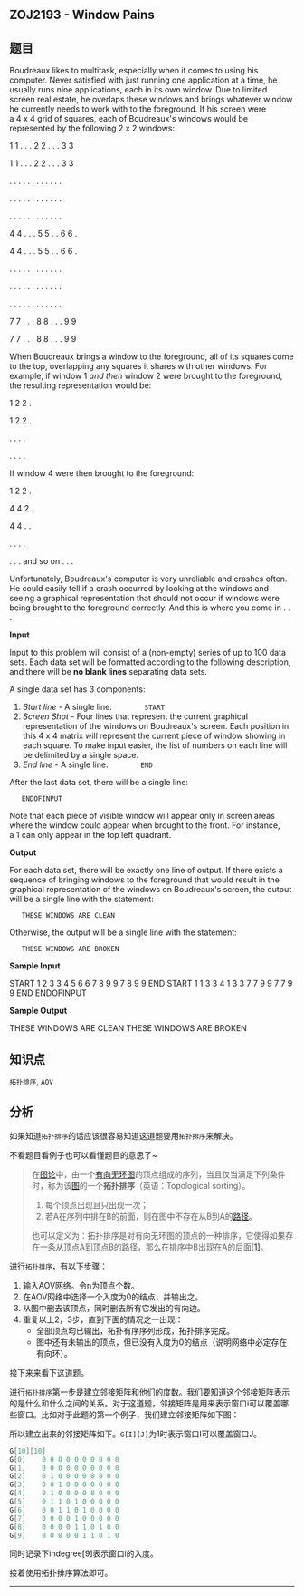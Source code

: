 ## ZOJ2193 - Window Pains

## 题目

Boudreaux likes to multitask, especially when it comes to using his computer. Never satisfied with just running one application at a time, he usually runs nine applications, each in its own window. Due to limited screen real estate, he overlaps these windows and brings whatever window he currently needs to work with to the foreground. If his screen were a 4 x 4 grid of squares, each of Boudreaux's windows would be represented by the following 2 x 2 windows:

1 1  . .                                                    . 2 2 .                                                  .  . 3 3

1 1 .  .                                                    . 2 2 .                                                  .  . 3 3

.  .  .  .                                                    .  .  .  .                                                  .  .  .  .

.  .  .  .						      .  .  .  .						  .  .  .  . 



.  .  .  .                                                    .  .  .  .                                                   .  .  .  .

4 4 .  .                                                   .  5 5  .                                                  .  6  6  .

4 4 .  .                                                   .  5 5  .                                                  .  6  6  .

.  .  .  .						     .   .   .  .						   .   .   .   . 



.   .   .  .                                                 .   .   .   .                                                .   .   .   .

.   .   .  .                                                 .   .   .   .                                                .   .   .   .

7 7  .   .                                                .  8  8   .                                                .   .  9   9

7 7  .   .						    .   8  8   .						  .   .  9   9



When Boudreaux brings a window to the foreground, all of its squares come to the top, overlapping any squares it shares with other windows. For example, if window 1 *and then* window 2 were brought to the foreground, the resulting representation would be:

1 2 2 . 

1 2 2  . 

.  .  .  . 

.  .  .  .

If window 4 were then brought to the foreground:

1 2 2 . 

4 4 2  . 

4 4  .  . 

.  .  .  .

. . . and so on . . .

Unfortunately, Boudreaux's computer is very unreliable and crashes often. He could easily tell if a crash occurred by looking at the windows and seeing a graphical representation that should not occur if windows were being brought to the foreground correctly. And this is where you come in . . .

**Input**

Input to this problem will consist of a (non-empty) series of up to 100 data sets. Each data set will be formatted according to the following description, and there will be **no blank lines** separating data sets.

A single data set has 3 components:

1. *Start line* - A single line:`         START      `
2. *Screen Shot* - Four lines that represent the current graphical representation of the windows on Boudreaux's screen. Each position in this 4 x 4 matrix will represent the current piece of window showing in each square. To make input easier, the list of numbers on each line will be delimited by a single space.
3. *End line* - A single line:`         END      `

After the last data set, there will be a single line:

```
   ENDOFINPUT

```

Note that each piece of visible window will appear only in screen areas where the window could appear when brought to the front. For instance, a 1 can only appear in the top left quadrant.

**Output**

For each data set, there will be exactly one line of output. If there exists a sequence of bringing windows to the foreground that would result in the graphical representation of the windows on Boudreaux's screen, the output will be a single line with the statement:

```
   THESE WINDOWS ARE CLEAN

```

Otherwise, the output will be a single line with the statement:

```
   THESE WINDOWS ARE BROKEN

```

**Sample Input**

START
1 2 3 3
4 5 6 6
7 8 9 9
7 8 9 9
END
START
1 1 3 3
4 1 3 3
7 7 9 9
7 7 9 9
END
ENDOFINPUT

**Sample Output**

THESE WINDOWS ARE CLEAN
THESE WINDOWS ARE BROKEN

## 知识点

`拓扑排序`, `AOV`

## 分析

如果知道`拓扑排序`的话应该很容易知道这道题要用`拓扑排序`来解决。

不看题目看例子也可以看懂题目的意思了~

> 在[图论](https://zh.wikipedia.org/wiki/%E5%9B%BE%E8%AE%BA)中，由一个[有向无环图](https://zh.wikipedia.org/wiki/%E6%9C%89%E5%90%91%E6%97%A0%E7%8E%AF%E5%9B%BE)的顶点组成的序列，当且仅当满足下列条件时，称为该[图](https://zh.wikipedia.org/wiki/%E5%9B%BE)的一个**拓扑排序**（英语：Topological sorting）。
>
> 1. 每个顶点出现且只出现一次；
> 2. 若A在序列中排在B的前面，则在图中不存在从B到A的[路径](https://zh.wikipedia.org/wiki/%E8%B7%AF%E5%BE%84_(%E5%9B%BE%E8%AE%BA))。
>
> 也可以定义为：拓扑排序是对有向无环图的顶点的一种排序，它使得如果存在一条从顶点A到顶点B的路径，那么在排序中B出现在A的后面[[1\]](https://zh.wikipedia.org/wiki/%E6%8B%93%E6%92%B2%E6%8E%92%E5%BA%8F#cite_note-book-1)。

进行`拓扑排序`，有以下步骤：

1. 输入AOV网络。令n为顶点个数。
2. 在AOV网络中选择一个入度为0的结点，并输出之。
3. 从图中删去该顶点，同时删去所有它发出的有向边。
4. 重复以上2，3步，直到下面的情况之一出现：
   - 全部顶点均已输出，拓扑有序序列形成，拓扑排序完成。
   - 图中还有未输出的顶点，但已没有入度为0的结点（说明网络中必定存在有向环）。

接下来来看下这道题。

进行`拓扑排序`第一步是建立邻接矩阵和他们的度数。我们要知道这个邻接矩阵表示的是什么和什么之间的关系。对于这道题，邻接矩阵是用来表示窗口i可以覆盖哪些窗口。比如对于此题的第一个例子，我们建立邻接矩阵如下图：

所以建立出来的邻接矩阵如下。`G[I][J]`为1时表示窗口I可以覆盖窗口J。

```c
G[10][10]
G[0]	0 0 0 0 0 0 0 0 0 0
G[1]	0 0 0 0 0 0 0 0 0 0
G[2]	0 1 0 0 0 0 0 0 0 0
G[3]	0 0 1 0 0 0 0 0 0 0
G[4]	0 1 0 0 0 0 0 0 0 0
G[5]	0 1 1 0 1 0 0 0 0 0
G[6]	0 0 1 1 0 1 0 0 0 0
G[7]	0 0 0 0 1 0 0 0 0 0
G[8]	0 0 0 0 1 1 0 1 0 0
G[9]	0 0 0 0 0 1 1 0 1 0
```

同时记录下indegree[9]表示窗口i的入度。

接着使用拓扑排序算法即可。



---

